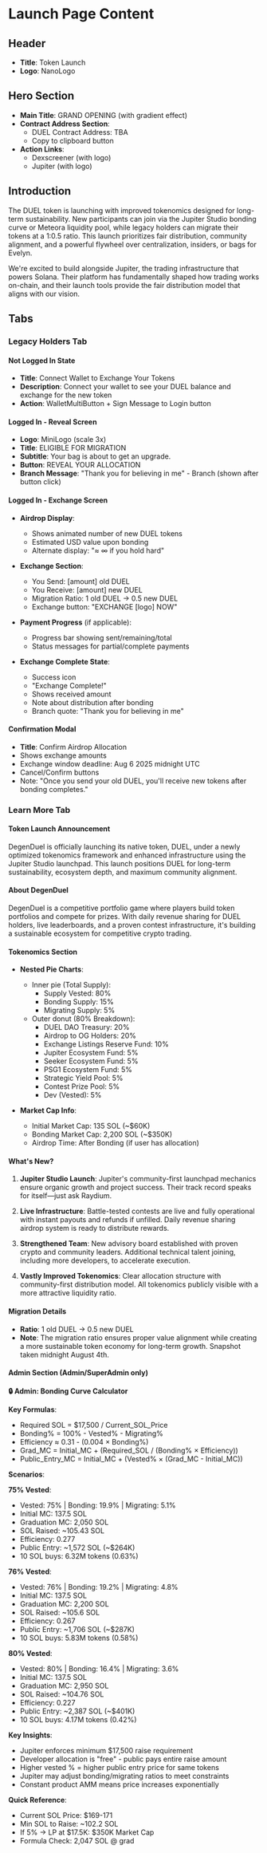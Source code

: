 # Launch Page Content

## Header
- **Title**: Token Launch
- **Logo**: NanoLogo

## Hero Section
- **Main Title**: GRAND OPENING (with gradient effect)
- **Contract Address Section**: 
  - DUEL Contract Address: TBA
  - Copy to clipboard button
- **Action Links**:
  - Dexscreener (with logo)
  - Jupiter (with logo)

## Introduction
The DUEL token is launching with improved tokenomics designed for long-term sustainability. New participants can join via the Jupiter Studio bonding curve or Meteora liquidity pool, while legacy holders can migrate their tokens at a 1:0.5 ratio. This launch prioritizes fair distribution, community alignment, and a powerful flywheel over centralization, insiders, or bags for Evelyn.

We're excited to build alongside Jupiter, the trading infrastructure that powers Solana. Their platform has fundamentally shaped how trading works on-chain, and their launch tools provide the fair distribution model that aligns with our vision.

## Tabs

### Legacy Holders Tab

#### Not Logged In State
- **Title**: Connect Wallet to Exchange Your Tokens
- **Description**: Connect your wallet to see your DUEL balance and exchange for the new token
- **Action**: WalletMultiButton + Sign Message to Login button

#### Logged In - Reveal Screen
- **Logo**: MiniLogo (scale 3x)
- **Title**: ELIGIBLE FOR MIGRATION
- **Subtitle**: Your bag is about to get an upgrade.
- **Button**: REVEAL YOUR ALLOCATION
- **Branch Message**: "Thank you for believing in me" - Branch (shown after button click)

#### Logged In - Exchange Screen
- **Airdrop Display**: 
  - Shows animated number of new DUEL tokens
  - Estimated USD value upon bonding
  - Alternate display: "≈ ∞ if you hold hard"

- **Exchange Section**:
  - You Send: [amount] old DUEL
  - You Receive: [amount] new DUEL  
  - Migration Ratio: 1 old DUEL → 0.5 new DUEL
  - Exchange button: "EXCHANGE [logo] NOW"

- **Payment Progress** (if applicable):
  - Progress bar showing sent/remaining/total
  - Status messages for partial/complete payments

- **Exchange Complete State**:
  - Success icon
  - "Exchange Complete!"
  - Shows received amount
  - Note about distribution after bonding
  - Branch quote: "Thank you for believing in me"

#### Confirmation Modal
- **Title**: Confirm Airdrop Allocation
- Shows exchange amounts
- Exchange window deadline: Aug 6 2025 midnight UTC
- Cancel/Confirm buttons
- Note: "Once you send your old DUEL, you'll receive new tokens after bonding completes."

### Learn More Tab

#### Token Launch Announcement
DegenDuel is officially launching its native token, DUEL, under a newly optimized tokenomics framework and enhanced infrastructure using the Jupiter Studio launchpad. This launch positions DUEL for long-term sustainability, ecosystem depth, and maximum community alignment.

#### About DegenDuel
DegenDuel is a competitive portfolio game where players build token portfolios and compete for prizes. With daily revenue sharing for DUEL holders, live leaderboards, and a proven contest infrastructure, it's building a sustainable ecosystem for competitive crypto trading.

#### Tokenomics Section
- **Nested Pie Charts**:
  - Inner pie (Total Supply):
    - Supply Vested: 80%
    - Bonding Supply: 15%  
    - Migrating Supply: 5%
  - Outer donut (80% Breakdown):
    - DUEL DAO Treasury: 20%
    - Airdrop to OG Holders: 20%
    - Exchange Listings Reserve Fund: 10%
    - Jupiter Ecosystem Fund: 5%
    - Seeker Ecosystem Fund: 5%
    - PSG1 Ecosystem Fund: 5%
    - Strategic Yield Pool: 5%
    - Contest Prize Pool: 5%
    - Dev (Vested): 5%

- **Market Cap Info**:
  - Initial Market Cap: 135 SOL (~$60K)
  - Bonding Market Cap: 2,200 SOL (~$350K)
  - Airdrop Time: After Bonding (if user has allocation)

#### What's New?
1. **Jupiter Studio Launch**: Jupiter's community-first launchpad mechanics ensure organic growth and project success. Their track record speaks for itself—just ask Raydium.

2. **Live Infrastructure**: Battle-tested contests are live and fully operational with instant payouts and refunds if unfilled. Daily revenue sharing airdrop system is ready to distribute rewards.

3. **Strengthened Team**: New advisory board established with proven crypto and community leaders. Additional technical talent joining, including more developers, to accelerate execution.

4. **Vastly Improved Tokenomics**: Clear allocation structure with community-first distribution model. All tokenomics publicly visible with a more attractive liquidity ratio.

#### Migration Details
- **Ratio**: 1 old DUEL → 0.5 new DUEL
- **Note**: The migration ratio ensures proper value alignment while creating a more sustainable token economy for long-term growth. Snapshot taken midnight August 4th.

#### Admin Section (Admin/SuperAdmin only)
**🔒 Admin: Bonding Curve Calculator**

**Key Formulas**:
- Required SOL = $17,500 / Current_SOL_Price
- Bonding% = 100% - Vested% - Migrating%
- Efficiency ≈ 0.31 - (0.004 × Bonding%)
- Grad_MC = Initial_MC + (Required_SOL / (Bonding% × Efficiency))
- Public_Entry_MC = Initial_MC + (Vested% × (Grad_MC - Initial_MC))

**Scenarios**:

**75% Vested**:
- Vested: 75% | Bonding: 19.9% | Migrating: 5.1%
- Initial MC: 137.5 SOL
- Graduation MC: 2,050 SOL
- SOL Raised: ~105.43 SOL
- Efficiency: 0.277
- Public Entry: ~1,572 SOL (~$264K)
- 10 SOL buys: 6.32M tokens (0.63%)

**76% Vested**:
- Vested: 76% | Bonding: 19.2% | Migrating: 4.8%
- Initial MC: 137.5 SOL
- Graduation MC: 2,200 SOL
- SOL Raised: ~105.6 SOL
- Efficiency: 0.267
- Public Entry: ~1,706 SOL (~$287K)
- 10 SOL buys: 5.83M tokens (0.58%)

**80% Vested**:
- Vested: 80% | Bonding: 16.4% | Migrating: 3.6%
- Initial MC: 137.5 SOL
- Graduation MC: 2,950 SOL
- SOL Raised: ~104.76 SOL
- Efficiency: 0.227
- Public Entry: ~2,387 SOL (~$401K)
- 10 SOL buys: 4.17M tokens (0.42%)

**Key Insights**:
- Jupiter enforces minimum $17,500 raise requirement
- Developer allocation is "free" - public pays entire raise amount
- Higher vested % = higher public entry price for same tokens
- Jupiter may adjust bonding/migrating ratios to meet constraints
- Constant product AMM means price increases exponentially

**Quick Reference**:
- Current SOL Price: $169-171
- Min SOL to Raise: ~102.2 SOL
- If 5% → LP at $17.5K: $350K Market Cap
- Formula Check: 2,047 SOL @ grad